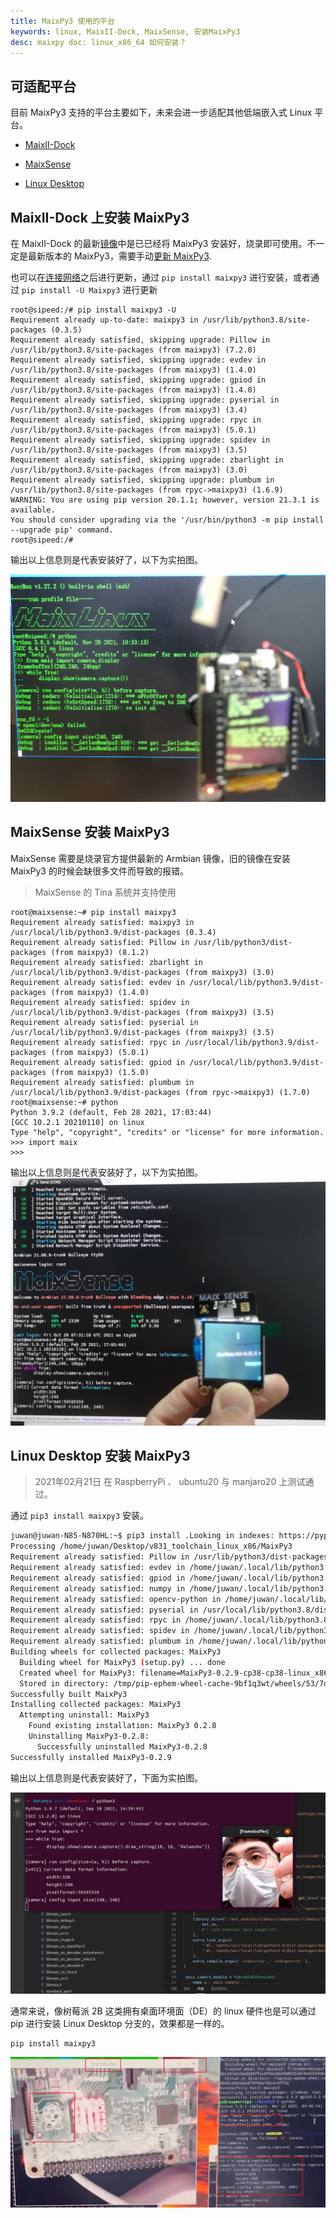 ```yaml
---
title: MaixPy3 使用的平台
keywords: linux, MaixII-Dock, MaixSense, 安装MaixPy3
desc: maixpy doc: linux_x86_64 如何安装？
---
```


## 可适配平台

目前 MaixPy3 支持的平台主要如下，未来会进一步适配其他低端嵌入式 Linux 平台。

- [MaixII-Dock](/hardware/zh/maixII/M2/resources.html)

- [MaixSense](/hardware/zh/maixII/M2A/R329.html)

- [Linux Desktop](https://github.com/sipeed/MaixPy3)

## MaixII-Dock 上安装 MaixPy3

在 MaixII-Dock 的最新[镜像](https://dl.sipeed.com/shareURL/MaixII/MaixII-Dock/SDK/release)中是已已经将 MaixPy3 安装好，烧录即可使用。不一定是最新版本的 MaixPy3，需要手动[更新 MaixPy3](/hardware/zh/maixII/M2/tools/0.MaixII-Dock.html#%E6%9B%B4%E6%96%B0-MaixPy3).

也可以在[连接网络](/hardware/zh/maixII/M2/tools/0.MaixII-Dock.html#%E8%BF%9E%E6%8E%A5%E7%BD%91%E7%BB%9C)之后进行更新，通过 `pip install maixpy3` 进行安装，或者通过 `pip install -U Maixpy3` 进行更新

```shell
root@sipeed:/# pip install maixpy3 -U
Requirement already up-to-date: maixpy3 in /usr/lib/python3.8/site-packages (0.3.5)
Requirement already satisfied, skipping upgrade: Pillow in /usr/lib/python3.8/site-packages (from maixpy3) (7.2.0)
Requirement already satisfied, skipping upgrade: evdev in /usr/lib/python3.8/site-packages (from maixpy3) (1.4.0)
Requirement already satisfied, skipping upgrade: gpiod in /usr/lib/python3.8/site-packages (from maixpy3) (1.4.0)
Requirement already satisfied, skipping upgrade: pyserial in /usr/lib/python3.8/site-packages (from maixpy3) (3.4)
Requirement already satisfied, skipping upgrade: rpyc in /usr/lib/python3.8/site-packages (from maixpy3) (5.0.1)
Requirement already satisfied, skipping upgrade: spidev in /usr/lib/python3.8/site-packages (from maixpy3) (3.5)
Requirement already satisfied, skipping upgrade: zbarlight in /usr/lib/python3.8/site-packages (from maixpy3) (3.0)
Requirement already satisfied, skipping upgrade: plumbum in /usr/lib/python3.8/site-packages (from rpyc->maixpy3) (1.6.9)
WARNING: You are using pip version 20.1.1; however, version 21.3.1 is available.
You should consider upgrading via the '/usr/bin/python3 -m pip install --upgrade pip' command.
root@sipeed:/#
```

输出以上信息则是代表安装好了，以下为实拍图。

![](./asserts/V831.jpg)

## MaixSense 安装 MaixPy3

MaixSense 需要是烧录官方提供最新的 Armbian 镜像，旧的镜像在安装 MaixPy3 的时候会缺很多文件而导致的报错。
> MaixSense 的 Tina 系统并支持使用

```shell
root@maixsense:~# pip install maixpy3
Requirement already satisfied: maixpy3 in /usr/local/lib/python3.9/dist-packages (0.3.4)
Requirement already satisfied: Pillow in /usr/lib/python3/dist-packages (from maixpy3) (8.1.2)
Requirement already satisfied: zbarlight in /usr/local/lib/python3.9/dist-packages (from maixpy3) (3.0)
Requirement already satisfied: evdev in /usr/local/lib/python3.9/dist-packages (from maixpy3) (1.4.0)
Requirement already satisfied: spidev in /usr/local/lib/python3.9/dist-packages (from maixpy3) (3.5)
Requirement already satisfied: pyserial in /usr/local/lib/python3.9/dist-packages (from maixpy3) (3.5)
Requirement already satisfied: rpyc in /usr/local/lib/python3.9/dist-packages (from maixpy3) (5.0.1)
Requirement already satisfied: gpiod in /usr/local/lib/python3.9/dist-packages (from maixpy3) (1.5.0)
Requirement already satisfied: plumbum in /usr/local/lib/python3.9/dist-packages (from rpyc->maixpy3) (1.7.0)
root@maixsense:~# python
Python 3.9.2 (default, Feb 28 2021, 17:03:44)
[GCC 10.2.1 20210110] on linux
Type "help", "copyright", "credits" or "license" for more information.
>>> import maix
>>>
```

输出以上信息则是代表安装好了，以下为实拍图。
![](./asserts/R329.jpg)
## Linux Desktop 安装 MaixPy3

> 2021年02月21日 在 RaspberryPi 、 ubuntu20 与 manjaro20 上测试通过。

通过 `pip3 install maixpy3` 安装。

```bash
juwan@juwan-N85-N870HL:~$ pip3 install .Looking in indexes: https://pypi.tuna.tsinghua.edu.cn/simple
Processing /home/juwan/Desktop/v831_toolchain_linux_x86/MaixPy3
Requirement already satisfied: Pillow in /usr/lib/python3/dist-packages (from MaixPy3==0.2.9) (7.0.0)
Requirement already satisfied: evdev in /home/juwan/.local/lib/python3.8/site-packages (from MaixPy3==0.2.9) (1.4.0)
Requirement already satisfied: gpiod in /home/juwan/.local/lib/python3.8/site-packages (from MaixPy3==0.2.9) (1.4.0)
Requirement already satisfied: numpy in /home/juwan/.local/lib/python3.8/site-packages (from MaixPy3==0.2.9) (1.19.4)
Requirement already satisfied: opencv-python in /home/juwan/.local/lib/python3.8/site-packages (from MaixPy3==0.2.9) (4.5.1.48)
Requirement already satisfied: pyserial in /usr/local/lib/python3.8/dist-packages (from MaixPy3==0.2.9) (3.4)
Requirement already satisfied: rpyc in /home/juwan/.local/lib/python3.8/site-packages (from MaixPy3==0.2.9) (5.0.1)
Requirement already satisfied: spidev in /home/juwan/.local/lib/python3.8/site-packages (from MaixPy3==0.2.9) (3.5)
Requirement already satisfied: plumbum in /home/juwan/.local/lib/python3.8/site-packages (from rpyc->MaixPy3==0.2.9) (1.6.9)
Building wheels for collected packages: MaixPy3
  Building wheel for MaixPy3 (setup.py) ... done
  Created wheel for MaixPy3: filename=MaixPy3-0.2.9-cp38-cp38-linux_x86_64.whl size=115611 sha256=54f70f181ccc629f1eaf470bf30eccd20389c6333814d7145e16a31db7f6cdcd
  Stored in directory: /tmp/pip-ephem-wheel-cache-9bf1q3wt/wheels/53/7d/47/6cd374fab930089f96a0a3185f5677e52a9b71dbbee769935d
Successfully built MaixPy3
Installing collected packages: MaixPy3
  Attempting uninstall: MaixPy3
    Found existing installation: MaixPy3 0.2.8
    Uninstalling MaixPy3-0.2.8:
      Successfully uninstalled MaixPy3-0.2.8
Successfully installed MaixPy3-0.2.9
```

输出以上信息则是代表安装好了，下面为实拍图。

![](./asserts/ubuntu.png)

通常来说，像树莓派 2B 这类拥有桌面环境面（DE）的 linux 硬件也是可以通过 pip 进行安装 Linux Desktop 分支的，效果都是一样的。

    pip install maixpy3

![](./asserts/rpi2b.png)
